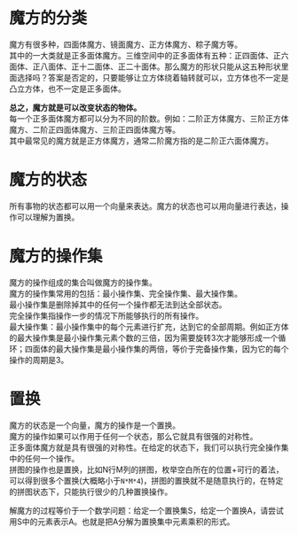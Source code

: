 # 魔方的分类
魔方有很多种，四面体魔方、镜面魔方、正方体魔方、粽子魔方等。  
其中的一大类就是正多面体魔方。三维空间中的正多面体有五种：正四面体、正六面体、正八面体、正十二面体、正二十面体。那么魔方的形状只能从这五种形状里面选择吗？答案是否定的，只要能够让立方体绕着轴转就可以，立方体也不一定是凸立方体，也不一定是正多面体。

**总之，魔方就是可以改变状态的物体。**      
每一个正多面体魔方都可以分为不同的阶数。例如：二阶正方体魔方、三阶正方体魔方、二阶正四面体魔方、三阶正四面体魔方等。    
其中最常见的魔方就是正方体魔方，通常二阶魔方指的是二阶正六面体魔方。

# 魔方的状态
所有事物的状态都可以用一个向量来表达。魔方的状态也可以用向量进行表达，操作可以理解为置换。    
# 魔方的操作集
魔方的操作组成的集合叫做魔方的操作集。  
魔方的操作集常用的包括：最小操作集、完全操作集、最大操作集。  
最小操作集是删除掉其中的任何一个操作都无法到达全部状态。  
完全操作集指操作一步的情况下所能够执行的所有操作。  
最大操作集：最小操作集中的每个元素进行扩充，达到它的全部周期。例如正方体的最大操作集是最小操作集元素个数的三倍，因为需要旋转3次才能够形成一个循环；四面体的最大操作集是最小操作集的两倍，等价于完备操作集，因为它的每个操作的周期是3。 

# 置换
魔方的状态是一个向量，魔方的操作是一个置换。  
魔方的操作如果可以作用于任何一个状态，那么它就具有很强的对称性。  
正多面体魔方就是具有很强的对称性。在给定的状态下，我们可以执行完全操作集中的任何一个操作。  
拼图的操作也是置换，比如N行M列的拼图，枚举空白所在的位置+可行的着法，可以得到很多个置换(大概略小于`N*M*4`)，拼图的置换就不是随意执行的，在特定的拼图状态下，只能执行很少的几种置换操作。  

解魔方的过程等价于一个数学问题：给定一个置换集S，给定一个置换A，请尝试用S中的元素表示A。也就是把A分解为置换集中元素乘积的形式。  
